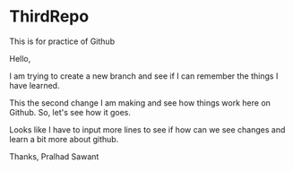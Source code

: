# ThirdRepo
This is for practice of Github

Hello,

I am trying to create a new branch and see if I can remember the things I have learned.

This the second change I am making and see how things work here on Github. So, let's see 
how it goes.

Looks like I have to input more lines to see if how can we see changes and learn a bit more about github.





Thanks,
Pralhad Sawant
